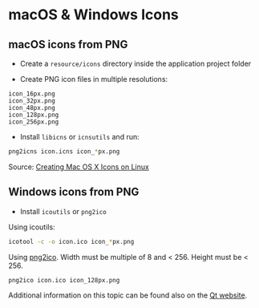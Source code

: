 # macOS & Windows Icons

## macOS icons from PNG

- Create a `resource/icons` directory inside the application project folder

- Create PNG icon files in multiple resolutions:

```
icon_16px.png
icon_32px.png
icon_48px.png
icon_128px.png
icon_256px.png
```

- Install `libicns` or `icnsutils` and run:

```bash
png2icns icon.icns icon_*px.png
```

Source: [Creating Mac OS X Icons on Linux][1]

## Windows icons from PNG

- Install `icoutils` or `png2ico`

Using icoutils:

```bash
icotool -c -o icon.ico icon_*px.png
```

Using [png2ico][2].
Width must be multiple of 8 and < 256. Height must be < 256.

```bash
png2ico icon.ico icon_128px.png
```

Additional information on this topic can be found also on the [Qt website][3].


[1]: https://dentrassi.de/2014/02/25/creating-mac-os-x-icons-icns-on-linux/
[2]: https://www.winterdrache.de/freeware/png2ico/
[3]: https://doc.qt.io/qt-5/appicon.html
